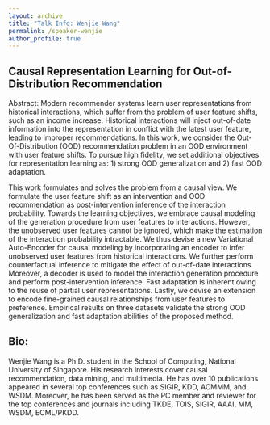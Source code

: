 ```yaml
---
layout: archive
title: "Talk Info: Wenjie Wang"
permalink: /speaker-wenjie
author_profile: true
---
```


## Causal Representation Learning for Out-of-Distribution Recommendation

Abstract: Modern recommender systems learn user representations from historical interactions, which suffer from the problem of user feature shifts, such as an income increase. Historical interactions will inject out-of-date information into the representation in conflict with the latest user feature, leading to improper recommendations. In this work, we consider the Out-Of-Distribution (OOD) recommendation problem in an OOD environment with user feature shifts. To pursue high fidelity, we set additional objectives for representation learning as: 1) strong OOD generalization and 2) fast OOD adaptation.

This work formulates and solves the problem from a causal view. We formulate the user feature shift as an intervention and OOD recommendation as post-intervention inference of the interaction probability. Towards the learning objectives, we embrace causal modeling of the generation procedure from user features to interactions. However, the unobserved user features cannot be ignored, which make the estimation of the interaction probability intractable. We thus devise a new Variational Auto-Encoder for causal modeling by incorporating an encoder to infer unobserved user features from historical interactions. We further perform counterfactual inference to mitigate the effect of out-of-date interactions. Moreover, a decoder is used to model the interaction generation procedure and perform post-intervention inference. Fast adaptation is inherent owing to the reuse of partial user representations. Lastly, we devise an extension to encode fine-grained causal relationships from user features to preference. Empirical results on three datasets validate the strong OOD generalization and fast adaptation abilities of the proposed method.

## Bio:

Wenjie Wang is a Ph.D. student in the School of Computing, National University of Singapore. His research interests cover causal recommendation, data mining, and multimedia. He has over 10 publications appeared in several top conferences such as SIGIR, KDD, ACMMM, and WSDM. Moreover, he has been served as the PC member and reviewer for the top conferences and journals including TKDE, TOIS, SIGIR, AAAI, MM, WSDM, ECML/PKDD.
